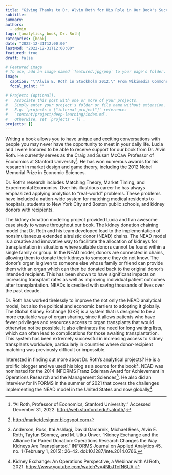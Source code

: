 ```yaml
---
title: "Giving Thanks to Dr. Alvin Roth for His Role in Our Book's Success"
subtitle: 
summary: 
authors:
  - admin
tags: [analytics, book, Dr. Roth]
categories: [book]
date: "2022-12-31T12:00:00"
lastMod: "2022-12-31T12:00:00"
featured: true
draft: false

# Featured image
# To use, add an image named `featured.jpg/png` to your page's folder. 
image:
  caption: "\"Alvin E. Roth in Stockholm 2012.\" From Wikimedia Commons. This is a free work, you can copy, distribute, and modify it under the terms of the Free Art License"
  focal_point: ""

# Projects (optional).
#   Associate this post with one or more of your projects.
#   Simply enter your project's folder or file name without extension.
#   E.g. `projects = ["internal-project"]` references 
#   `content/project/deep-learning/index.md`.
#   Otherwise, set `projects = []`.
projects: []
---
```


Writing a book allows you to have unique and exciting conversations with people you may never have the opportunity to meet in your daily life. Lucia and I were honored to be able to receive support for our book from Dr. Alvin Roth. He currently serves as the Craig and Susan McCaw Professor of Economics at Stanford University[^1]. He has won numerous awards for his research in market design and game theory, including the 2012 Nobel Memorial Prize in Economic Sciences.

Dr. Roth’s research includes Matching Theory, Market Timing, and Experimental Economics. Over his illustrious career he has always emphasized applying analytics to “real-world” problems. These problems have included a nation-wide system for matching medical residents to hospitals, students to New York City and Boston public schools, and kidney donors with recipients. 

The kidney donation modeling project provided Lucia and I an awesome case study to weave throughout our book. The kidney donation chaining model that Dr. Roth and his team developed lead to the implementation of nonsimultaneous extended altruistic donor (NEAD) chains. The NEAD model is a creative and innovative way to facilitate the allocation of kidneys for transplantation in situations where suitable donors cannot be found within a single family or group. In the NEAD model, donors are connected in chains, allowing them to donate their kidneys to someone they do not know. The donor’s organ is given to someone else whose family or friend can provide them with an organ which can then be donated back to the original donor’s intended recipient. This has been shown to have significant impacts on increasing transplant rates as well as improving individual patient outcomes after transplantation. NEADs is credited with saving thousands of lives over the past decade. 

Dr. Roth has worked tirelessly to improve the not only the NEAD analytical model, but also the political and economic barriers to adopting it globally. The Global Kidney Exchange (GKE) is a system that is designed to be a more equitable way of organ sharing, since it allows patients who have fewer privileges and resources access to organ transplants that would otherwise not be possible. It also eliminates the need for long waiting lists, which can often lead to complications for those awaiting transplantation. This system has been extremely successful in increasing access to kidney transplants worldwide, particularly in countries where donor-recipient matching was previously difficult or impossible. 

Interested in finding out more about Dr. Roth’s analytical projects? He is a prolific blogger and we used his blog as a source for the book[^2]. NEAD was nominated for the 2014 INFORMS Franz Edelman Award for Achievement in Operations Research and the Management Sciences[^3]. He also did an interview for INFORMS in the summer of 2021 that covers the challenges implementing the NEAD model in the United States and now globally[^4].  

[^1]: “Al Roth, Professor of Economics, Stanford University.” Accessed December 31, 2022. http://web.stanford.edu/~alroth/.  
[^2]: http://marketdesigner.blogspot.com  
[^3]: Anderson, Ross, Itai Ashlagi, David Gamarnik, Michael Rees, Alvin E. Roth, Tayfun Sönmez, and M. Utku Ünver. “Kidney Exchange and the Alliance for Paired Donation: Operations Research Changes the Way Kidneys Are Transplanted.” INFORMS Journal on Applied Analytics 45, no. 1 (February 1, 2015): 26–42. doi:10.1287/inte.2014.0766.  
[^4]: Kidney Exchange: An Operations Perspective, a Webinar with Al Roth, 2021. https://www.youtube.com/watch?v=4NbJTcfN6UA.

